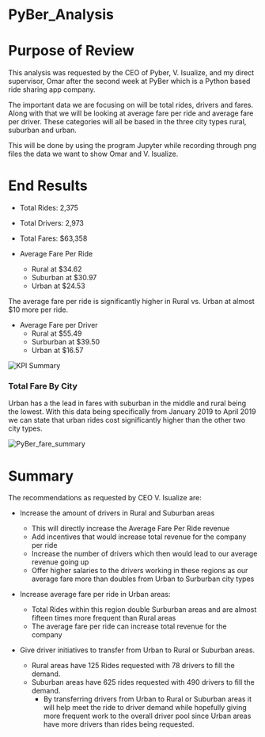 # PyBer_Analysis
# Purpose of Review
This analysis was requested by the CEO of Pyber, V. Isualize, and my direct supervisor, Omar after the second week at PyBer which is a Python based ride sharing app company.

The important data we are focusing on will be total rides, drivers and fares. Along with that we will be looking at average fare per ride and average fare per driver. These categories will all be based in the three city types rural, suburban and urban.

This will be done by using the program Jupyter while recording through png files the data we want to show Omar and V. Isualize.

# End Results

- Total Rides: 2,375

- Total Drivers: 2,973

- Total Fares: $63,358

- Average Fare Per Ride
  - Rural at $34.62
  - Suburban at $30.97
  - Urban at $24.53

The average fare per ride is significantly higher in Rural vs. Urban at almost $10 more per ride.

- Average Fare per Driver
  - Rural at $55.49  
  - Surburban at $39.50  
  - Urban at $16.57
  
![KPI Summary](https://user-images.githubusercontent.com/107363203/204168819-80cc98ed-c8c9-4973-88da-1f0d2801fb7b.png)

### Total Fare By City
 Urban has a the lead in fares with suburban in the middle and rural being the lowest. With this data being specifically from January 2019 to April 2019 we can state that urban rides cost significantly higher than the other two city types.

![PyBer_fare_summary](https://user-images.githubusercontent.com/107363203/204168832-f029ce18-be11-4d34-8993-86bd3033051a.png)

# Summary

The recommendations as requested by CEO V. Isualize are:

- Increase the amount of drivers in Rural and Suburban areas
  - This will directly increase the Average Fare Per Ride revenue
  - Add incentives that would increase total revenue for the company per ride
  - Increase the number of drivers which then would lead to our average revenue going up
  - Offer higher salaries to the drivers working in these regions as our average fare more than doubles from Urban to Surburban city types

- Increase average fare per ride in Urban areas:
  - Total Rides within this region double Surburban areas and are almost fifteen times more frequent than Rural areas
  - The average fare per ride can increase total revenue for the company

- Give driver initiatives to transfer from Urban to Rural or Suburban areas. 
  - Rural areas have 125 Rides requested with 78 drivers to fill the demand. 
  - Suburban areas have 625 rides requested with 490 drivers to fill the demand.
    - By transferring drivers from Urban to Rural or Suburban areas it will help meet the ride to driver demand while hopefully giving more frequent work to the overall driver pool since Urban areas have more drivers than rides being requested.
